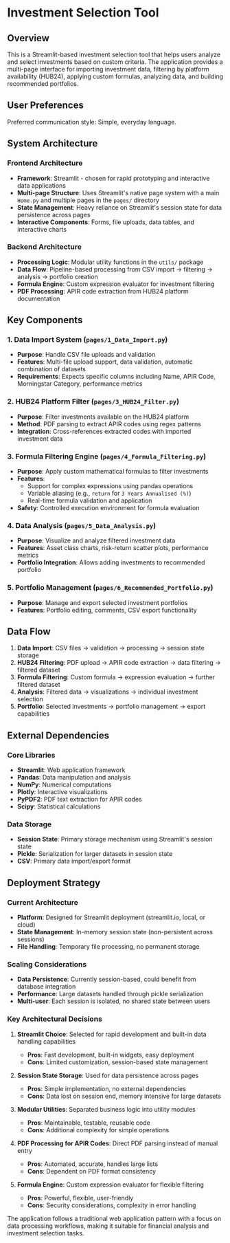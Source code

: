 # Investment Selection Tool

## Overview

This is a Streamlit-based investment selection tool that helps users analyze and select investments based on custom criteria. The application provides a multi-page interface for importing investment data, filtering by platform availability (HUB24), applying custom formulas, analyzing data, and building recommended portfolios.

## User Preferences

Preferred communication style: Simple, everyday language.

## System Architecture

### Frontend Architecture
- **Framework**: Streamlit - chosen for rapid prototyping and interactive data applications
- **Multi-page Structure**: Uses Streamlit's native page system with a main `Home.py` and multiple pages in the `pages/` directory
- **State Management**: Heavy reliance on Streamlit's session state for data persistence across pages
- **Interactive Components**: Forms, file uploads, data tables, and interactive charts

### Backend Architecture
- **Processing Logic**: Modular utility functions in the `utils/` package
- **Data Flow**: Pipeline-based processing from CSV import → filtering → analysis → portfolio creation
- **Formula Engine**: Custom expression evaluator for investment filtering
- **PDF Processing**: APIR code extraction from HUB24 platform documentation

## Key Components

### 1. Data Import System (`pages/1_Data_Import.py`)
- **Purpose**: Handle CSV file uploads and validation
- **Features**: Multi-file upload support, data validation, automatic combination of datasets
- **Requirements**: Expects specific columns including Name, APIR Code, Morningstar Category, performance metrics

### 2. HUB24 Platform Filter (`pages/3_HUB24_Filter.py`)
- **Purpose**: Filter investments available on the HUB24 platform
- **Method**: PDF parsing to extract APIR codes using regex patterns
- **Integration**: Cross-references extracted codes with imported investment data

### 3. Formula Filtering Engine (`pages/4_Formula_Filtering.py`)
- **Purpose**: Apply custom mathematical formulas to filter investments
- **Features**: 
  - Support for complex expressions using pandas operations
  - Variable aliasing (e.g., `return` for `3 Years Annualised (%)`)
  - Real-time formula validation and application
- **Safety**: Controlled execution environment for formula evaluation

### 4. Data Analysis (`pages/5_Data_Analysis.py`)
- **Purpose**: Visualize and analyze filtered investment data
- **Features**: Asset class charts, risk-return scatter plots, performance metrics
- **Portfolio Integration**: Allows adding investments to recommended portfolio

### 5. Portfolio Management (`pages/6_Recommended_Portfolio.py`)
- **Purpose**: Manage and export selected investment portfolios
- **Features**: Portfolio editing, comments, CSV export functionality

## Data Flow

1. **Data Import**: CSV files → validation → processing → session state storage
2. **HUB24 Filtering**: PDF upload → APIR code extraction → data filtering → filtered dataset
3. **Formula Filtering**: Custom formula → expression evaluation → further filtered dataset
4. **Analysis**: Filtered data → visualizations → individual investment selection
5. **Portfolio**: Selected investments → portfolio management → export capabilities

## External Dependencies

### Core Libraries
- **Streamlit**: Web application framework
- **Pandas**: Data manipulation and analysis
- **NumPy**: Numerical computations
- **Plotly**: Interactive visualizations
- **PyPDF2**: PDF text extraction for APIR codes
- **Scipy**: Statistical calculations

### Data Storage
- **Session State**: Primary storage mechanism using Streamlit's session state
- **Pickle**: Serialization for larger datasets in session state
- **CSV**: Primary data import/export format

## Deployment Strategy

### Current Architecture
- **Platform**: Designed for Streamlit deployment (streamlit.io, local, or cloud)
- **State Management**: In-memory session state (non-persistent across sessions)
- **File Handling**: Temporary file processing, no permanent storage

### Scaling Considerations
- **Data Persistence**: Currently session-based, could benefit from database integration
- **Performance**: Large datasets handled through pickle serialization
- **Multi-user**: Each session is isolated, no shared state between users

### Key Architectural Decisions

1. **Streamlit Choice**: Selected for rapid development and built-in data handling capabilities
   - **Pros**: Fast development, built-in widgets, easy deployment
   - **Cons**: Limited customization, session-based state management

2. **Session State Storage**: Used for data persistence across pages
   - **Pros**: Simple implementation, no external dependencies
   - **Cons**: Data lost on session end, memory intensive for large datasets

3. **Modular Utilities**: Separated business logic into utility modules
   - **Pros**: Maintainable, testable, reusable code
   - **Cons**: Additional complexity for simple operations

4. **PDF Processing for APIR Codes**: Direct PDF parsing instead of manual entry
   - **Pros**: Automated, accurate, handles large lists
   - **Cons**: Dependent on PDF format consistency

5. **Formula Engine**: Custom expression evaluator for flexible filtering
   - **Pros**: Powerful, flexible, user-friendly
   - **Cons**: Security considerations, complexity in error handling

The application follows a traditional web application pattern with a focus on data processing workflows, making it suitable for financial analysis and investment selection tasks.